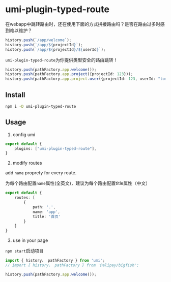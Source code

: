 # umi-plugin-typed-route

在webapp中跳转路由时，还在使用下面的方式拼接路由吗？是否在路由过多时感到难以维护？
```ts
history.push(`/app/welcome`);
history.push(`/app/${projectId}`);
history.push(`/app/${projectId}/${userId}`);
```
`umi-plugin-typed-route`为你提供类型安全的路由跳转！

```ts
history.push(pathFactory.app.welcome());
history.push(pathFactory.app.project({projectId: 123}));
history.push(pathFactory.app.project.user({projectId: 123, userId: "tom"}));
```

## Install

```sh
npm i -D umi-plugin-typed-route
```

## Usage
1. config umi
```ts
export default {
    plugins: ["umi-plugin-typed-route"],
}
```

2. modify routes

add `name` proprety for every route.

为每个路由配置`name`属性(全英文)，建议为每个路由配置title属性（中文）
```ts
export default {
    routes: [
        {
            path: '.',
            name: 'app',
            title: '首页'
        }
    ]
}
```

3. use in your page

`npm start`启动项目

```ts
import { history， pathFactory } from 'umi';
// import { history， pathFactory } from '@alipay/bigfish';

history.push(pathFactory.app.welcome());

```
